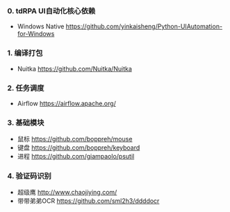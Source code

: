 ### 0. tdRPA UI自动化核心依赖
- Windows Native https://github.com/yinkaisheng/Python-UIAutomation-for-Windows

### 1. 编译打包
- Nuitka https://github.com/Nuitka/Nuitka

### 2. 任务调度
- Airflow https://airflow.apache.org/

### 3. 基础模块
- 鼠标 https://github.com/boppreh/mouse
- 键盘 https://github.com/boppreh/keyboard
- 进程 https://github.com/giampaolo/psutil

### 4. 验证码识别
- 超级鹰 http://www.chaojiying.com/
- 带带弟弟OCR https://github.com/sml2h3/ddddocr
